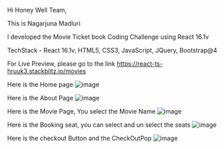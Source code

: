 Hi Honey Well Team,

This is Nagarjuna Madluri

I developed the Movie Ticket book Coding Challenge using React 16.1v

TechStack - 
React 16.1v, 
HTML5, 
CSS3, 
JavaScript, 
JQuery, 
Bootstrap@4

For Live Preview, please go to the link https://react-ts-hruuk3.stackblitz.io/movies

Here is the Home page
![image](https://user-images.githubusercontent.com/46452560/198823058-17b6894c-98af-4ca7-b7b7-f2e361ff29a0.png)

Here is the About Page
![image](https://user-images.githubusercontent.com/46452560/198823094-f51b27ff-c014-454c-936d-2c0df4f5403e.png)

Here is the Movie Page, You select the Movie Name
![image](https://user-images.githubusercontent.com/46452560/198823113-d1df3c23-99ac-467e-aeef-47fb0699b180.png)

Here is the Booking seat, you can select and un select the seats
![image](https://user-images.githubusercontent.com/46452560/198823153-87b89900-5709-4986-add2-558403006d3a.png)

Here is the checkout Button and the CheckOutPop
![image](https://user-images.githubusercontent.com/46452560/198823179-2f71ef79-719d-4e7c-ab50-edeeb0b070d3.png)
